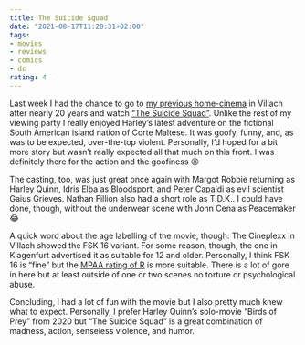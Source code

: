```yaml
---
title: The Suicide Squad
date: "2021-08-17T11:28:31+02:00"
tags:
- movies
- reviews
- comics
- dc
rating: 4
---
```


Last week I had the chance to go to [my previous home-cinema](https://www.cineplexx.at/mobile/center/cineplexx-villach/) in Villach after nearly 20 years and watch [“The Suicide Squad”](https://en.wikipedia.org/wiki/The_Suicide_Squad_(film)). Unlike the rest of my viewing party I really enjoyed Harley’s latest adventure on the fictional South American island nation of Corte Maltese. It was goofy, funny, and, as was to be expected, over-the-top violent. Personally, I’d hoped for a bit more story but wasn’t really expected all that much on this front. I was definitely there for the action and the goofiness 😉

The casting, too, was just great once again with Margot Robbie returning as Harley Quinn, Idris Elba as Bloodsport, and Peter Capaldi as evil scientist Gaius Grieves. Nathan Fillion also had a short role as T.D.K.. I could have done, though, without the underwear scene with John Cena as Peacemaker 😂

A quick word about the age labelling of the movie, though: The Cineplexx in Villach showed the FSK 16 variant. For some reason, though, the one in Klagenfurt advertised it as suitable for 12 and older. Personally, I think FSK 16 is “fine” but the [MPAA rating of R](https://en.wikipedia.org/wiki/Motion_Picture_Association_film_rating_system) is more suitable. There is a lot of gore in here but at least outside of one or two scenes no torture or psychological abuse.

Concluding, I had a lot of fun with the movie but I also pretty much knew what to expect. Personally, I prefer Harley Quinn’s solo-movie “Birds of Prey” from 2020 but “The Suicide Squad” is a great combination of madness, action, senseless violence, and humor.
